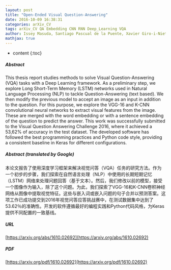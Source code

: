 ```yaml
---
layout: post
title: "Open-Ended Visual Question-Answering"
date: 2016-10-09 16:38:31
categories: arXiv_CV
tags: arXiv_CV QA Embedding CNN RNN Deep_Learning VQA
author: Issey Masuda, Santiago Pascual de la Puente, Xavier Giro-i-Nieto
mathjax: true
---
```


* content
{:toc}

##### Abstract
This thesis report studies methods to solve Visual Question-Answering (VQA) tasks with a Deep Learning framework. As a preliminary step, we explore Long Short-Term Memory (LSTM) networks used in Natural Language Processing (NLP) to tackle Question-Answering (text based). We then modify the previous model to accept an image as an input in addition to the question. For this purpose, we explore the VGG-16 and K-CNN convolutional neural networks to extract visual features from the image. These are merged with the word embedding or with a sentence embedding of the question to predict the answer. This work was successfully submitted to the Visual Question Answering Challenge 2016, where it achieved a 53,62% of accuracy in the test dataset. The developed software has followed the best programming practices and Python code style, providing a consistent baseline in Keras for different configurations.

##### Abstract (translated by Google)
本论文报告了使用深度学习框架来解决视觉问答（VQA）任务的研究方法。作为一个初步的步骤，我们探索在自然语言处理（NLP）中使用的长期短期记忆（LSTM）网络来处理问题回答（基于文本）。然后，我们修改以前的模型，接受一个图像作为输入，除了这个问题。为此，我们探索了VGG-16和K-CNN卷积神经网络从图像中提取视觉特征。这些与嵌入词或嵌入问题的句子合并以预测答案。这项工作已成功提交到2016年视觉问答应答挑战赛中，在测试数据集中达到了53.62％的准确性。开发的软件遵循最好的编程实践和Python代码风格，为Keras提供不同配置的一致基线。

##### URL
[https://arxiv.org/abs/1610.02692](https://arxiv.org/abs/1610.02692)

##### PDF
[https://arxiv.org/pdf/1610.02692](https://arxiv.org/pdf/1610.02692)

